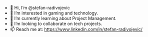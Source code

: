 - 👋 Hi, I’m @stefan-radivojevic
- 👀 I’m interested in gaming and technology.
- 🌱 I’m currently learning about Project Management.
- 💞️ I’m looking to collaborate on tech projects.
- 📫 Reach me at: https://www.linkedin.com/in/stefan-radivojevic/

<!---
stefan-radivojevic/stefan-radivojevic is a ✨ special ✨ repository because its `README.md` (this file) appears on your GitHub profile.
You can click the Preview link to take a look at your changes.
--->
